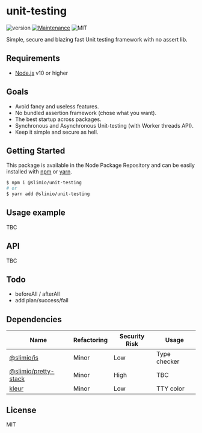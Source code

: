 # unit-testing
![version](https://img.shields.io/badge/version-1.0.0-blue.svg)
[![Maintenance](https://img.shields.io/badge/Maintained%3F-yes-green.svg)](https://github.com/SlimIO/is/commit-activity)
![MIT](https://img.shields.io/github/license/mashape/apistatus.svg)

Simple, secure and blazing fast Unit testing framework with no assert lib.

## Requirements
- [Node.js](https://nodejs.org/en/) v10 or higher

## Goals
- Avoid fancy and useless features.
- No bundled assertion framework (chose what you want).
- The best startup across packages.
- Synchronous and Asynchronous Unit-testing (with Worker threads API).
- Keep it simple and secure as hell.

## Getting Started

This package is available in the Node Package Repository and can be easily installed with [npm](https://docs.npmjs.com/getting-started/what-is-npm) or [yarn](https://yarnpkg.com).

```bash
$ npm i @slimio/unit-testing
# or
$ yarn add @slimio/unit-testing
```

## Usage example
TBC

## API
TBC

## Todo
- beforeAll / afterAll
- add plan/success/fail

## Dependencies

|Name|Refactoring|Security Risk|Usage|
|---|---|---|---|
|[@slimio/is](https://github.com/SlimIO/is)|Minor|Low|Type checker|
|[@slimio/pretty-stack](https://github.com/SlimIO/pretty-stack#readme)|Minor|High|TBC|
|[kleur](https://github.com/lukeed/kleur)|Minor|Low|TTY color|

## License
MIT
